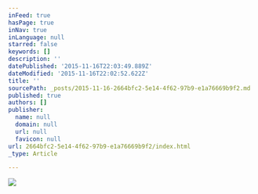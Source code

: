 ```yaml
---
inFeed: true
hasPage: true
inNav: true
inLanguage: null
starred: false
keywords: []
description: ''
datePublished: '2015-11-16T22:03:49.889Z'
dateModified: '2015-11-16T22:02:52.622Z'
title: ''
sourcePath: _posts/2015-11-16-2664bfc2-5e14-4f62-97b9-e1a76669b9f2.md
published: true
authors: []
publisher:
  name: null
  domain: null
  url: null
  favicon: null
url: 2664bfc2-5e14-4f62-97b9-e1a76669b9f2/index.html
_type: Article

---
```

![](https://the-grid-user-content.s3-us-west-2.amazonaws.com/53380734-ea7b-4443-a86b-668d3b3d7c74.jpg)